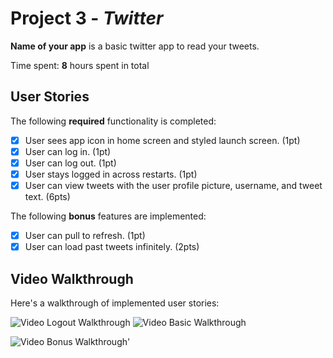 # Project 3 - *Twitter*

**Name of your app** is a basic twitter app to read your tweets.

Time spent: **8** hours spent in total

## User Stories

The following **required** functionality is completed:

- [x] User sees app icon in home screen and styled launch screen. (1pt)
- [x] User can log in. (1pt)
- [x] User can log out. (1pt)
- [x] User stays logged in across restarts. (1pt)
- [x] User can view tweets with the user profile picture, username, and tweet text. (6pts)

The following **bonus** features are implemented:

- [x] User can pull to refresh. (1pt)
- [x] User can load past tweets infinitely. (2pts)

## Video Walkthrough

Here's a walkthrough of implemented user stories:

<img src='https://user-images.githubusercontent.com/61363761/110029848-fa704380-7d02-11eb-8442-ff895825762e.mov' title='Video Logout Walkthrough' width='' alt='Video Logout Walkthrough' />

<img src='https://media.giphy.com/media/ePwVzqlGRzOrhAGwSq/giphy.gif' title='Video Basic Walkthrough' width='' alt='Video Basic Walkthrough' />

<img src='https://media.giphy.com/media/ePwVzqlGRzOrhAGwSq/giphy.gif' title='Video Bonus Walkthrough' width='' alt='Video Bonus Walkthrough' />' 
